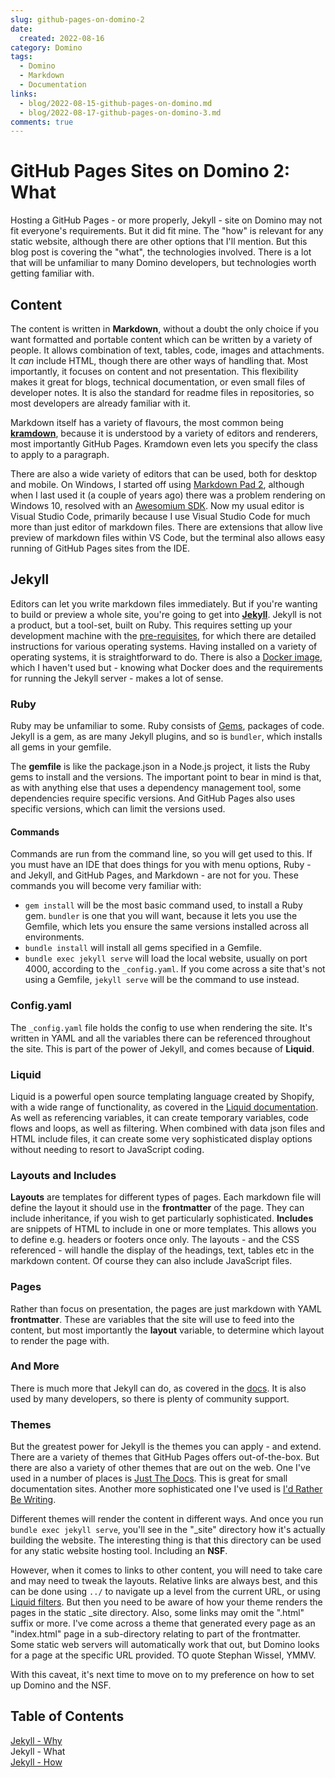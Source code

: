 ```yaml
---
slug: github-pages-on-domino-2
date: 
  created: 2022-08-16
category: Domino
tags: 
  - Domino
  - Markdown
  - Documentation
links: 
  - blog/2022-08-15-github-pages-on-domino.md
  - blog/2022-08-17-github-pages-on-domino-3.md
comments: true
---
```

# GitHub Pages Sites on Domino 2: What

Hosting a GitHub Pages - or more properly, Jekyll - site on Domino may not fit everyone's requirements. But it did fit mine. The "how" is relevant for any static website, although there are other options that I'll mention. But this blog post is covering the "what", the technologies involved. There is a lot that will be unfamiliar to many Domino developers, but technologies worth getting familiar with.

<!-- more -->

## Content

The content is written in **Markdown**, without a doubt the only choice if you want formatted and portable content which can be written by a variety of people. It allows combination of text, tables, code, images and attachments. It _can_ include HTML, though there are other ways of handling that. Most importantly, it focuses on content and not presentation. This flexibility makes it great for blogs, technical documentation, or even small files of developer notes. It is also the standard for readme files in repositories, so most developers are already familiar with it.

Markdown itself has a variety of flavours, the most common being [**kramdown**](https://kramdown.gettalong.org/), because it is understood by a variety of editors and renderers, most importantly GitHub Pages. Kramdown even lets you specify the class to apply to a paragraph.

There are also a wide variety of editors that can be used, both for desktop and mobile. On Windows, I started off using [Markdown Pad 2](http://markdownpad.com/), although when I last used it (a couple of years ago) there was a problem rendering on Windows 10, resolved with an [Awesomium SDK](http://markdownpad.com/faq.html#livepreview-directx). Now my usual editor is Visual Studio Code, primarily because I use Visual Studio Code for much more than just editor of markdown files. There are extensions that allow live preview of markdown files within VS Code, but the terminal also allows easy running of GitHub Pages sites from the IDE.

## Jekyll

Editors can let you write markdown files immediately. But if you're wanting to build or preview a whole site, you're going to get into [**Jekyll**](https://jekyllrb.com/). Jekyll is not a product, but a tool-set, built on Ruby. This requires setting up your development machine with the [pre-requisites](https://jekyllrb.com/docs/installation/), for which there are detailed instructions for various operating systems. Having installed on a variety of operating systems, it is straightforward to do. There is also a [Docker image](https://hub.docker.com/r/jekyll/jekyll/), which I haven't used but - knowing what Docker does and the requirements for running the Jekyll server - makes a lot of sense.

### Ruby

Ruby may be unfamiliar to some. Ruby consists of [Gems](https://jekyllrb.com/docs/ruby-101/#gems), packages of code. Jekyll is a gem, as are many Jekyll plugins, and so is `bundler`, which installs all gems in your gemfile.

The **gemfile** is like the package.json in a Node.js project, it lists the Ruby gems to install and the versions. The important point to bear in mind is that, as with anything else that uses a dependency management tool, some dependencies require specific versions. And GitHub Pages also uses specific versions, which can limit the versions used.

#### Commands

Commands are run from the command line, so you will get used to this. If you must have an IDE that does things for you with menu options, Ruby - and Jekyll, and GitHub Pages, and Markdown - are not for you. These commands you will become very familiar with:

- `gem install` will be the most basic command used, to install a Ruby gem. `bundler` is one that you will want, because it lets you use the Gemfile, which lets you ensure the same versions installed across all environments.
- `bundle install` will install all gems specified in a Gemfile.
- `bundle exec jekyll serve` will load the local website, usually on port 4000, according to the `_config.yaml`. If you come across a site that's not using a Gemfile, `jekyll serve` will be the command to use instead.

### Config.yaml

The `_config.yaml` file holds the config to use when rendering the site. It's written in YAML and all the variables there can be referenced throughout the site. This is part of the power of Jekyll, and comes because of **Liquid**.

### Liquid

Liquid is a powerful open source templating language created by Shopify, with a wide range of functionality, as covered in the [Liquid documentation](https://shopify.github.io/liquid/). As well as referencing variables, it can create temporary variables, code flows and loops, as well as filtering. When combined with data json files and HTML include files, it can create some very sophisticated display options without needing to resort to JavaScript coding.

### Layouts and Includes

**Layouts** are templates for different types of pages. Each markdown file will define the layout it should use in the **frontmatter** of the page. They can include inheritance, if you wish to get particularly sophisticated. **Includes** are snippets of HTML to include in one or more templates. This allows you to define e.g. headers or footers once only. The layouts - and the CSS referenced - will handle the display of the headings, text, tables etc in the markdown content. Of course they can also include JavaScript files.

### Pages

Rather than focus on presentation, the pages are just markdown with YAML **frontmatter**. These are variables that the site will use to feed into the content, but most importantly the **layout** variable, to determine which layout to render the page with.

### And More

There is much more that Jekyll can do, as covered in the [docs](https://jekyllrb.com/docs/). It is also used by many developers, so there is plenty of community support.

### Themes

But the greatest power for Jekyll is the themes you can apply - and extend. There are a variety of themes that GitHub Pages offers out-of-the-box. But there are also a variety of other themes that are out on the web. One I've used in a number of places is [Just The Docs](https://just-the-docs.github.io/just-the-docs/). This is great for small documentation sites. Another more sophisticated one I've used is [I'd Rather Be Writing](https://idratherbewriting.com/).

Different themes will render the content in different ways. And once you run `bundle exec jekyll serve`, you'll see in the "_site" directory how it's actually building the website. The interesting thing is that this directory can be used for any static website hosting tool. Including an **NSF**.

However, when it comes to links to other content, you will need to take care and may need to tweak the layouts. Relative links are always best, and this can be done using `../` to navigate up a level from the current URL, or using [Liquid filters](https://jekyllrb.com/docs/liquid/filters/). But then you need to be aware of how your theme renders the pages in the static _site directory. Also, some links may omit the ".html" suffix or more. I've come across a theme that generated every page as an "index.html" page in a sub-directory relating to part of the frontmatter. Some static web servers will automatically work that out, but Domino looks for a page at the specific URL provided. TO quote Stephan Wissel, YMMV.

With this caveat, it's next time to move on to my preference on how to set up Domino and the NSF.

## Table of Contents

[Jekyll - Why](./2022-08-15-github-pages-on-domino.md)<br/>
Jekyll - What<br/>
[Jekyll - How](./2022-08-17-github-pages-on-domino-3.md)